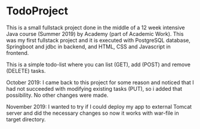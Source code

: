 # TodoProject
This is a small fullstack project done in the middle of a 12 week intensive Java course (Summer 2019) by Academy (part of Academic Work).
This was my first fullstack project and it is executed with PostgreSQL database, Springboot and jdbc in backend, 
and HTML, CSS and Javascript in frontend.

This is a simple todo-list where you can list (GET), add (POST) and remove (DELETE) tasks.

October 2019: I came back to this project for some reason and noticed that I had not succeeded with modifying existing tasks (PUT), so i added that possibility. No other changes were made.

November 2019: I wanted to try if I could deploy my app to external Tomcat server and did the necessary changes so now it works with war-file in target directory.
